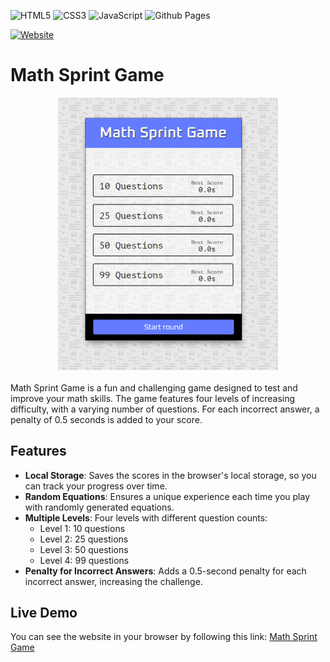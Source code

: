 [math-sprint-game]: https://amssdias.github.io/math-sprint-game/

![HTML5](https://img.shields.io/badge/html5-%23E34F26.svg?style=for-the-badge&logo=html5&logoColor=white)
![CSS3](https://img.shields.io/badge/css3-%231572B6.svg?style=for-the-badge&logo=css3&logoColor=white)
![JavaScript](https://img.shields.io/badge/javascript-%23323330.svg?style=for-the-badge&logo=javascript&logoColor=%23F7DF1E)
![Github Pages](https://img.shields.io/badge/github%20pages-121013?style=for-the-badge&logo=github&logoColor=white)

[![Website](https://img.shields.io/website-up-down-green-red/https/amssdias.github.io/math-sprint-game.svg)](https://amssdias.github.io/math-sprint-game/)



# Math Sprint Game

<div style="display:flex; justify-content: center; margin-bottom: 20px;">
    <img src="./math-sprint-game.png" width="70%" alt="Math Sprint Game Screenshot">
</div>

Math Sprint Game is a fun and challenging game designed to test and improve your math skills. The game features four levels of increasing difficulty, with a varying number of questions. For each incorrect answer, a penalty of 0.5 seconds is added to your score.

## Features
- **Local Storage**: Saves the scores in the browser's local storage, so you can track your progress over time.
- **Random Equations**: Ensures a unique experience each time you play with randomly generated equations.
- **Multiple Levels**: Four levels with different question counts:
  - Level 1: 10 questions
  - Level 2: 25 questions
  - Level 3: 50 questions
  - Level 4: 99 questions
- **Penalty for Incorrect Answers**: Adds a 0.5-second penalty for each incorrect answer, increasing the challenge.

## Live Demo

You can see the website in your browser by following this link: [Math Sprint Game][math-sprint-game]


